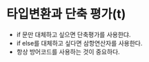 # 타입변환과 단축 평가(t)


- if 문만 대체하고 싶으면 단축평가를 사용한댜.
- if else를 대체하고 싶다면 삼항연산자를 사용한다.
- 항상 방어코드를 사용하는 것이 중요하다.

